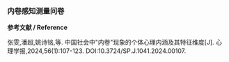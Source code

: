 ### 内卷感知测量问卷

**参考文献 / Reference**

张雯,潘超,姚诗铭,等. 中国社会中"内卷"现象的个体心理内涵及其特征维度[J]. 心理学报,2024,56(1):107-123. DOI:10.3724/SP.J.1041.2024.00107.
